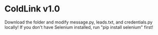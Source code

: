 # ColdLink v1.0
Download the folder and modify message.py, leads.txt, and credentials.py locally!
If you don't have Selenium installed, run "pip install selenium" first!